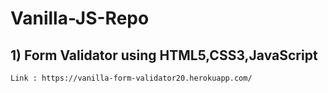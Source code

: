 # Vanilla-JS-Repo

## 1) Form Validator using HTML5,CSS3,JavaScript 
    Link : https://vanilla-form-validator20.herokuapp.com/
